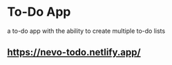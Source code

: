 # To-Do App

a to-do app with the ability to create multiple to-do lists 
## https://nevo-todo.netlify.app/